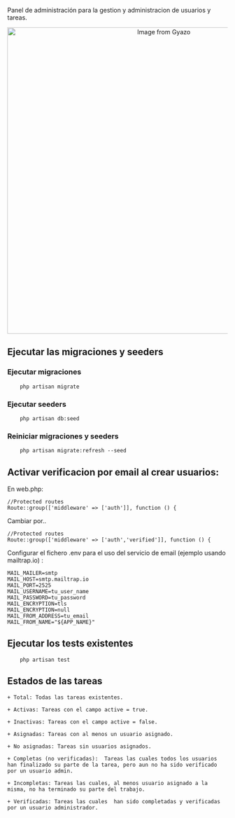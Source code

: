 Panel de administración para la gestion y administracion de usuarios y tareas. 


<p align="center">
    <img src="https://i.gyazo.com/fffc1bb053e21aff8fc51517e94243ca.png" alt="Image from Gyazo" width="700"/>
</p>

## Ejecutar las migraciones y seeders

### Ejecutar migraciones

````
    php artisan migrate
````

### Ejecutar seeders

````
    php artisan db:seed
````

### Reiniciar migraciones y seeders

````
    php artisan migrate:refresh --seed
````


## Activar verificacion por email al crear usuarios: 

En web.php: 

````
//Protected routes
Route::group(['middleware' => ['auth']], function () {
````
Cambiar por..

````
//Protected routes
Route::group(['middleware' => ['auth','verified']], function () {
````

Configurar el fichero .env para el uso del servicio de email (ejemplo usando mailtrap.io) :

````
MAIL_MAILER=smtp
MAIL_HOST=smtp.mailtrap.io
MAIL_PORT=2525
MAIL_USERNAME=tu_user_name
MAIL_PASSWORD=tu_password
MAIL_ENCRYPTION=tls
MAIL_ENCRYPTION=null
MAIL_FROM_ADDRESS=tu_email
MAIL_FROM_NAME="${APP_NAME}"
````

## Ejecutar los tests existentes

````
    php artisan test
````

## Estados de las tareas

````
+ Total: Todas las tareas existentes.

+ Activas: Tareas con el campo active = true.

+ Inactivas: Tareas con el campo active = false.

+ Asignadas: Tareas con al menos un usuario asignado.

+ No asignadas: Tareas sin usuarios asignados.

+ Completas (no verificadas):  Tareas las cuales todos los usuarios han finalizado su parte de la tarea, pero aun no ha sido verificado por un usuario admin.

+ Incompletas: Tareas las cuales, al menos usuario asignado a la misma, no ha terminado su parte del trabajo.

+ Verificadas: Tareas las cuales  han sido completadas y verificadas por un usuario administrador.
````
